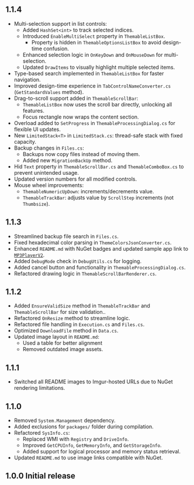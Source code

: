 ﻿## 1.1.4
- Multi-selection support in list controls:
  - Added `HashSet<int>` to track selected indices.
  - Introduced `EnableMultiSelect` property in `ThemableListBox`.
    - Property is hidden in `ThemableOptionsListBox` to avoid design-time confusion.
  - Enhanced selection logic in `OnKeyDown` and `OnMouseDown` for multi-selection.
  - Updated `DrawItems` to visually highlight multiple selected items.
- Type-based search implemented in `ThemableListBox` for faster navigation.
- Improved design-time experience in `TabControlNameConverter.cs` (`GetStandardValues` method).
- Drag-to-scroll support added in `ThemableScrollBar`:
  - `ThemableListBox` now uses the scroll bar directly, unlocking all features.
  - Focus rectangle now wraps the content section.
- Overload added to `SetProgress` in `ThemableProcessingDialog.cs` for flexible UI updates.
- New `LimitedStack<T>` in `LimitedStack.cs`: thread-safe stack with fixed capacity.
- Backup changes in `Files.cs`:
  - Backups now copy files instead of moving them.
  - Added new `MigrationBackUp` method.
- Hid `Text` property in `ThemableScrollBar.cs` and `ThemableComboBox.cs` to prevent unintended usage.
- Updated version numbers for all modified controls.
- Mouse wheel improvements:
  - `ThemableNumericUpDown`: increments/decrements value.
  - `ThemableTrackBar`: adjusts value by `ScrollStep` increments (not `Thumbsize`).

## 1.1.3
- Streamlined backup file search in `Files.cs`.
- Fixed hexadecimal color parsing in `ThemeColorsJsonConverter.cs`.
- Enhanced `README.md` with NuGet badges and updated sample app link to [`MP3PlayerV2`](https://github.com/Bazthal/MP3PlayerV2).
- Added `DebugMode` check in `DebugUtils.cs` for logging.
- Added cancel button and functionality in `ThemableProcessingDialog.cs`.
- Refactored drawing logic in `ThemableScrollBarRenderer.cs`.

## 1.1.2
- Added `EnsureValidSize` method in `ThemableTrackBar` and `ThemableScrollBar` for size validation..
- Refactored `OnResize` method to streamline logic.
- Refactored file handling in `Execution.cs` and `Files.cs`.
- Optimized `DownloadFile` method in `Data.cs`.
- Updated image layout in `README.md`:
  - Used a table for better alignment
  - Removed outdated image assets.

## 1.1.1
- Switched all README images to Imgur-hosted URLs due to NuGet rendering limitations.

## 1.1.0

- Removed `System.Management` dependency.
- Added exclusions for `packages/` folder during compilation.
- Refactored `SysInfo.cs`:
  - Replaced WMI with `Registry` and `DriveInfo`.
  - Improved `GetCPUInfo`, `GetMemoryInfo`, and `GetStorageInfo`.
  - Added support for logical processor and memory status retrieval.
- Updated `README.md` to use image links compatible with NuGet.

## 1.0.0 Initial release